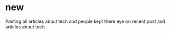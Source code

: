# new
Posting all articles about tech and people kept there eye on recent post and articles about tech .
